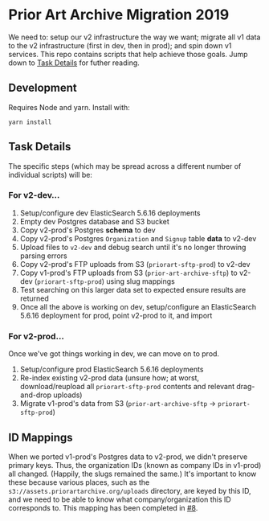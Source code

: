 # Prior Art Archive Migration 2019

We need to: setup our v2 infrastructure the way we want; migrate all v1 data to the v2 infrastructure (first in dev, then in prod); and spin down v1 services. This repo contains scripts that help achieve those goals. Jump down to [Task Details](#task-details) for futher reading.

## Development

Requires Node and yarn. Install with:

```
yarn install
```

## Task Details

The specific steps (which may be spread across a different number of individual scripts) will be:

### For v2-dev…

1. Setup/configure dev ElasticSearch 5.6.16 deployments
2. Empty dev Postgres database and S3 bucket
3. Copy v2-prod's Postgres **schema** to dev
4. Copy v2-prod's Postgres `Organization` and `Signup` table **data** to v2-dev
5. Upload files to `v2-dev` and debug search until it's no longer throwing parsing errors
6. Copy v2-prod's FTP uploads from S3 (`priorart-sftp-prod`) to v2-dev
7. Copy v1-prod's FTP uploads from S3 (`prior-art-archive-sftp`) to v2-dev (`priorart-sftp-prod`) using slug mappings
8. Test searching on this larger data set to expected ensure results are returned
9. Once all the above is working on dev, setup/configure an ElasticSearch 5.6.16 deployment for prod, point v2-prod to it, and import 

### For v2-prod…

Once we've got things working in dev, we can move on to prod.

1. Setup/configure prod ElasticSearch 5.6.16 deployments
2. Re-index existing v2-prod data (unsure how; at worst, download/reupload all `priorart-sftp-prod` contents and relevant drag-and-drop uploads)
3. Migrate v1-prod's data from S3 (`prior-art-archive-sftp` → `priorart-sftp-prod`)

## ID Mappings

When we ported v1-prod's Postgres data to v2-prod, we didn't preserve primary keys. Thus, the organization IDs (known as company IDs in v1-prod) all changed. (Happily, the slugs remained the same.) It's important to know these because various places, such as the `s3://assets.priorartarchive.org/uploads` directory, are keyed by this ID, and we need to be able to know what company/organization this ID corresponds to. This mapping has been completed in [#8](https://github.com/prior-art-archive/migration-2019/issues/8).
